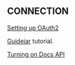 ## CONNECTION

[Setting up OAuth2](https://support.google.com/googleapi/answer/6158849?hl=en)

[Guidejar](https://guidejar.com/guides/fec74020-26bb-43dd-814c-f8b907f6f45b) tutorial.

[Turning on Docs API](https://guidejar.com/guides/2fbfa39b-38f6-43f4-a55d-6f8d0588f6fb)
